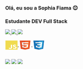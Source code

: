 ### Olá, eu sou a Sophia Fiama 😊
### Estudante DEV Full Stack

<!-- Painel de controle -->
 <div>
  <a href="https://github.com/sophiafiama">
  <img height="180em" src="https://github-readme-stats.vercel.app/api?username=sophiafiama&show_icons=true&theme=midnight-purple&include_all_commits=true&count_private=true"/>
  <img height="180em" src="https://github-readme-stats.vercel.app/api/top-langs/?username=sophiafiama&layout=compact&langs_count=16&theme=midnight-purple"/>
  <img height="180em" src="https://github-readme-stats.vercel.app/api/top-langs/?username=sophiafiama&layout=compact&langs_count=7&theme=midnight-purple"/>
</div>

<!-- Linguagens utilizadas -->
  
<div style="display: inline_block"><br>
  <img align="center" alt="Rafa-Js" height="30" width="40" src="https://raw.githubusercontent.com/devicons/devicon/master/icons/javascript/javascript-plain.svg">
  <img align="center" alt="HTML" height="30" width="40" src="https://raw.githubusercontent.com/devicons/devicon/master/icons/html5/html5-original.svg">
  <img align="center" alt="CSS" height="30" width="40" src="https://raw.githubusercontent.com/devicons/devicon/master/icons/css3/css3-original.svg">
  
  ##
<!--   Contatos e redes sociais -->
  
 <div> 
<!--  Instagram   -->
  <a href="https://www.instagram.com/djsophiafiama/" target="_blank"><img src="https://img.shields.io/badge/-Instagram-%23E4405F?style=for-the-badge&logo=instagram&logoColor=white" target="_blank"></a>
<!--  E-mail   -->
  <a href = "mailto:fiama.sophia.sf@gmail.com"><img src="https://img.shields.io/badge/-Gmail-%23333?style=for-the-badge&logo=gmail&logoColor=white" target="_blank"></a>
<!--   Linkedin  -->
  <a href="https://www.linkedin.com/in/sophia-fiama-43a89a143/" target="_blank"><img src="https://img.shields.io/badge/-LinkedIn-%230077B5?style=for-the-badge&logo=linkedin&logoColor=white" target="_blank"></a> 

</div>
